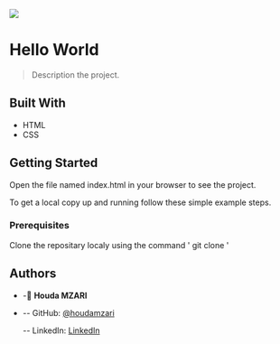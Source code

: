 ![](https://img.shields.io/badge/Microverse-blueviolet)

# Hello World

> Description the project.

## Built With

- HTML
- CSS

## Getting Started

Open the file named index.html in your browser to see the project.

To get a local copy up and running follow these simple example steps.

### Prerequisites

Clone the repositary localy using the command ' git clone '

## Authors

- -👤 **Houda MZARI**

- -- GitHub: [@houdamzari](https://github.com/houdamzari)

  -- LinkedIn: [LinkedIn](https://www.linkedin.com/in/houda-mzari-2304401b1/)
